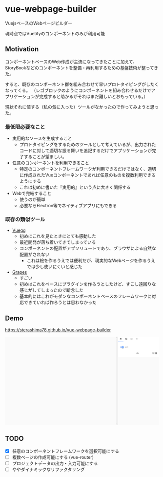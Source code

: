 # vue-webpage-builder

VuejsベースのWebページビルダー

現時点ではVuetifyのコンポーネントのみが利用可能

## Motivation

コンポーネントベースのWeb作成が主流になってきたことに加えて、
StoryBookなどのコンポーネントを整備・再利用するための基盤技術が整ってきた。

すると、既存のコンポーネント群を組み合わせて早いプロトタイピングがしたくなってくる。
（レゴブロックのようにコンポーネントを組み合わせるだけでアプリケーションが完成すると助かるがそれはまだ難しいとおもっている。）

現状それに値する（私の気に入った）ツールがなかったので作ってみようと思った。

### 最低限必要なこと

- 実用的なソースを生成すること
  - プロトタイピングをするためのツールとして考えているが、出力されたコードに対して適切な振る舞いを追記するだけでアプリケーションが完了することが望ましい。
- 任意のコンポーネントを利用できること
  - 特定のコンポーネントフレームワークが利用できるだけではなく、適切に作成されたVueコンポーネントであれば任意のものを複数利用できるようにする
  - これは初めに書いた『実用的』という点に大きく関係する
- Webで完結すること
  - 使うのが簡単
  - 必要ならElectron等でネイティブアプリにもできる

### 既存の類似ツール

- [Vuegg](https://github.com/vuegg/vuegg)
  - 初めにこれを見たときにとても感動した
  - 最近開発が落ち着いてきてしまっている
  - コンポーネントの配置がアブソリュートであり、ブラウザによる自然な配置がされない
    - これは絵を作るうえでは便利だが、現実的なWebページを作るうえでは少し使いにくいと感じた
- [Grapes](https://github.com/artf/grapesjs)
  - すごい
  - 初めはこれをベースにプラグインを作ろうとしたけど、すこし遠回りな感じがしてしまったので断念した
  - 基本的にはこれがモダンなコンポーネントベースのフレームワークに対応できていれば作ろうとは思わなかった

## Demo

https://sterashima78.github.io/vue-webpage-builder

![](readme/img.gif)

## TODO

- [x] 任意のコンポーネントフレームワークを選択可能にする
- [ ] 複数ページの作成可能にする (vue-router)
- [ ] プロジェクトデータの出力・入力可能にする
- [ ] ややダイナミックなリファクタリング
